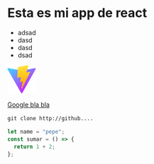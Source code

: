 # Esta es mi app de react

- adsad
- dasd
- dasd
- dsad

![](/public/vite.svg)

[Google bla bla](htpp://google.com)

```
git clone http://github....
```

```javascript
let name = "pepe";
const sumar = () => {
  return 1 + 2;
};
```
